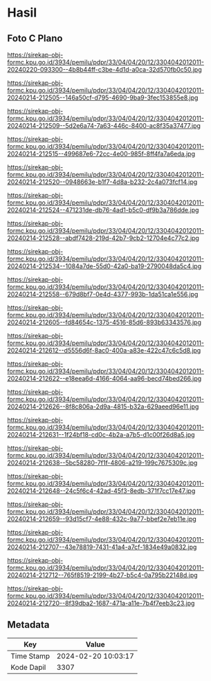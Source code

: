 # Hasil

## Foto C Plano

https://sirekap-obj-formc.kpu.go.id/3934/pemilu/pdpr/33/04/04/20/12/3304042012011-20240220-093300--4b8b44ff-c3be-4d1d-a0ca-32d570fb0c50.jpg

https://sirekap-obj-formc.kpu.go.id/3934/pemilu/pdpr/33/04/04/20/12/3304042012011-20240214-212505--146a50cf-d795-4690-9ba9-3fec153855e8.jpg

https://sirekap-obj-formc.kpu.go.id/3934/pemilu/pdpr/33/04/04/20/12/3304042012011-20240214-212509--5d2e6a74-7a63-446c-8400-ac8f35a37477.jpg

https://sirekap-obj-formc.kpu.go.id/3934/pemilu/pdpr/33/04/04/20/12/3304042012011-20240214-212515--499687e6-72cc-4e00-985f-8ff4fa7a6eda.jpg

https://sirekap-obj-formc.kpu.go.id/3934/pemilu/pdpr/33/04/04/20/12/3304042012011-20240214-212520--0948663e-b1f7-4d8a-b232-2c4a073fcf14.jpg

https://sirekap-obj-formc.kpu.go.id/3934/pemilu/pdpr/33/04/04/20/12/3304042012011-20240214-212524--471231de-db76-4ad1-b5c0-df9b3a786dde.jpg

https://sirekap-obj-formc.kpu.go.id/3934/pemilu/pdpr/33/04/04/20/12/3304042012011-20240214-212528--abdf7428-219d-42b7-9cb2-12704e4c77c2.jpg

https://sirekap-obj-formc.kpu.go.id/3934/pemilu/pdpr/33/04/04/20/12/3304042012011-20240214-212534--1084a7de-55d0-42a0-ba19-2790048da5c4.jpg

https://sirekap-obj-formc.kpu.go.id/3934/pemilu/pdpr/33/04/04/20/12/3304042012011-20240214-212558--679d8bf7-0e4d-4377-993b-1da51ca1e556.jpg

https://sirekap-obj-formc.kpu.go.id/3934/pemilu/pdpr/33/04/04/20/12/3304042012011-20240214-212605--fd84654c-1375-4516-85d6-893b63343576.jpg

https://sirekap-obj-formc.kpu.go.id/3934/pemilu/pdpr/33/04/04/20/12/3304042012011-20240214-212612--d5556d6f-8ac0-400a-a83e-422c47c6c5d8.jpg

https://sirekap-obj-formc.kpu.go.id/3934/pemilu/pdpr/33/04/04/20/12/3304042012011-20240214-212622--e18eea6d-4166-4064-aa96-becd74bed266.jpg

https://sirekap-obj-formc.kpu.go.id/3934/pemilu/pdpr/33/04/04/20/12/3304042012011-20240214-212626--8f8c806a-2d9a-4815-b32a-629aeed96e11.jpg

https://sirekap-obj-formc.kpu.go.id/3934/pemilu/pdpr/33/04/04/20/12/3304042012011-20240214-212631--1f24bf18-cd0c-4b2a-a7b5-d1c00f26d8a5.jpg

https://sirekap-obj-formc.kpu.go.id/3934/pemilu/pdpr/33/04/04/20/12/3304042012011-20240214-212638--5bc58280-7f1f-4806-a219-199c7675309c.jpg

https://sirekap-obj-formc.kpu.go.id/3934/pemilu/pdpr/33/04/04/20/12/3304042012011-20240214-212648--24c5f6c4-42ad-45f3-8edb-371f7cc17e47.jpg

https://sirekap-obj-formc.kpu.go.id/3934/pemilu/pdpr/33/04/04/20/12/3304042012011-20240214-212659--93d15cf7-4e88-432c-9a77-bbef2e7eb11e.jpg

https://sirekap-obj-formc.kpu.go.id/3934/pemilu/pdpr/33/04/04/20/12/3304042012011-20240214-212707--43e78819-7431-41a4-a7cf-1834e49a0832.jpg

https://sirekap-obj-formc.kpu.go.id/3934/pemilu/pdpr/33/04/04/20/12/3304042012011-20240214-212712--765f8519-2199-4b27-b5c4-0a795b22148d.jpg

https://sirekap-obj-formc.kpu.go.id/3934/pemilu/pdpr/33/04/04/20/12/3304042012011-20240214-212720--8f39dba2-1687-471a-a11e-7b4f7eeb3c23.jpg


## Metadata

| Key        | Value               |
| ---------- | ------------------- |
| Time Stamp | 2024-02-20 10:03:17 |
| Kode Dapil | 3307                |



